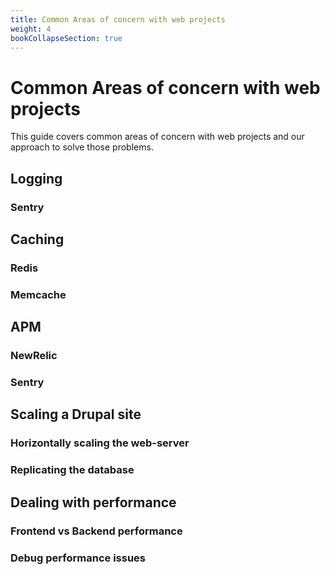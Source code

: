 ```yaml
---
title: Common Areas of concern with web projects
weight: 4
bookCollapseSection: true
---
```


# Common Areas of concern with web projects

This guide covers common areas of concern with web projects and our approach to solve those problems.

## Logging

### Sentry

## Caching

### Redis

### Memcache

## APM

### NewRelic

### Sentry

## Scaling a Drupal site

### Horizontally scaling the web-server

### Replicating the database

## Dealing with performance

### Frontend vs Backend performance

### Debug performance issues
